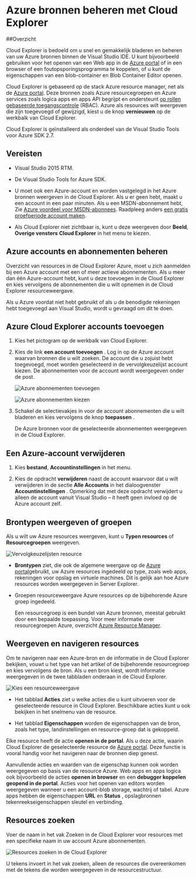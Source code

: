<properties 
   pageTitle="Azure bronnen beheren met Cloud Explorer | Microsoft Azure"
   description="Informatie over het gebruik van Cloud Explorer kunt doornemen en beheren van Azure bronnen binnen Visual Studio."
   services="visual-studio-online"
   documentationCenter="na"
   authors="TomArcher"
   manager="douge"
   editor="" />
<tags 
   ms.service="multiple"
   ms.devlang="dotnet"
   ms.topic="article"
   ms.tgt_pltfrm="na"
   ms.workload="multiple"
   ms.date="08/15/2016"
   ms.author="tarcher" />

# <a name="managing-azure-resources-with-cloud-explorer"></a>Azure bronnen beheren met Cloud Explorer

##<a name="overview"></a>Overzicht

Cloud Explorer is bedoeld om u snel en gemakkelijk bladeren en beheren van uw Azure bronnen binnen de Visual Studio IDE. U kunt bijvoorbeeld gebruiken voor het openen van een Web app in de [Azure portal](http://go.microsoft.com/fwlink/p/?LinkID=525040) of in een browser of een foutopsporingsprogramma te koppelen, of u kunt de eigenschappen van een blob-container en Blob Container Editor openen.

Cloud Explorer is gebaseerd op de stack Azure resource manager, net als de [Azure portal](http://go.microsoft.com/fwlink/p/?LinkID=525040). Deze bronnen zoals Azure resourcegroepen en Azure services zoals logica apps en apps API begrijpt en ondersteunt [op rollen gebaseerde toegangscontrole](./active-directory/role-based-access-control-configure.md) (RBAC). Azure als resources wilt weergeven die zijn toegevoegd of gewijzigd, kiest u de knop **vernieuwen** op de werkbalk van Cloud Explorer.

Cloud Explorer is geïnstalleerd als onderdeel van de Visual Studio Tools voor Azure SDK 2.7. 

## <a name="prerequisites"></a>Vereisten

- Visual Studio 2015 RTM.

- De Visual Studio Tools for Azure SDK. 
- U moet ook een Azure-account en worden vastgelegd in het Azure bronnen weergeven in de Cloud Explorer. Als u er geen hebt, maakt u een account in een paar minuten. Als u een MSDN-abonnement hebt, Zie [Azure voordeel voor MSDN-abonnees](https://azure.microsoft.com/pricing/member-offers/msdn-benefits-details/). Raadpleeg anders [een gratis proefperiode account maken](https://azure.microsoft.com/pricing/free-trial/).

- Als Cloud Explorer niet zichtbaar is, kunt u deze weergeven door **Beeld**, **Overige vensters** **Cloud Explorer** in het menu te kiezen.

## <a name="manage-azure-accounts-and-subscriptions"></a>Azure accounts en abonnementen beheren

Overzicht van resources in de Cloud Explorer Azure, moet u zich aanmelden bij een Azure account met een of meer actieve abonnementen. Als u meer dan één Azure-account hebt, kunt u deze toevoegen in de Cloud Explorer en kies vervolgens de abonnementen die u wilt opnemen in de Cloud Explorer resourceweergave.

Als u Azure voordat niet hebt gebruikt of als u de benodigde rekeningen hebt toegevoegd aan Visual Studio, wordt u gevraagd om dit te doen.

## <a name="to-add-azure-accounts-to-cloud-explorer"></a>Azure Cloud Explorer accounts toevoegen

1. Kies het pictogram op de werkbalk van Cloud Explorer.

1. Kies de link **een account toevoegen** . Log in op de Azure account waarvan bronnen die u wilt zoeken. De account die u zojuist hebt toegevoegd, moet worden geselecteerd in de vervolgkeuzelijst account kiezen. De abonnementen voor de account wordt weergegeven onder de post.

    ![Azure abonnementen toevoegen](./media/vs-azure-tools-resources-managing-with-cloud-explorer/IC819514.png)

    ![Azure abonnementen kiezen](./media/vs-azure-tools-resources-managing-with-cloud-explorer/IC819515.png)

1. Schakel de selectievakjes in voor de account abonnementen die u wilt bladeren en kies vervolgens de knop **toepassen** .

    De Azure bronnen voor de geselecteerde abonnementen weergegeven in de Cloud Explorer.

## <a name="to-remove-an-azure-account"></a>Een Azure-account verwijderen

1. Kies **bestand**, **Accountinstellingen** in het menu.

1. Kies de opdracht **verwijderen** naast de account waarvoor dat u wilt verwijderen in de sectie **Alle Accounts** in het dialoogvenster **Accountinstellingen** . Opmerking dat met deze opdracht verwijdert u alleen de account vanuit Visual Studio – it heeft geen invloed op de Azure account zelf.

## <a name="view-resource-types-or-groups"></a>Brontypen weergeven of groepen

Als u wilt uw Azure resources weergeven, kunt u **Typen resources** of **Resourcegroepen** weergeven.

![Vervolgkeuzelijsten resource](./media/vs-azure-tools-resources-managing-with-cloud-explorer/IC819516.png)

- **Brontypen** ziet, die ook de algemene weergave op de [Azure portal](http://go.microsoft.com/fwlink/p/?LinkID=525040)gebruikt, uw Azure resources ingedeeld op type, zoals web apps, rekeningen voor opslag en virtuele machines. Dit is gelijk aan hoe Azure resources worden weergegeven in Server Explorer.

- Groepen resourceweergave Azure resources op de bijbehorende Azure groep ingedeeld.

 
    Een resourcegroep is een bundel van Azure bronnen, meestal gebruikt door een bepaalde toepassing. Voor meer informatie over resourcegroepen Azure, overzicht [Azure Resource Manager](./resource-group-overview.md).

## <a name="view-and-navigate-resources"></a>Weergeven en navigeren resources

Om te navigeren naar een Azure-bron en de informatie in de Cloud Explorer bekijken, vouwt u het type van het artikel of de bijbehorende resourcegroep en kies vervolgens de bron. Als u een bron kiest, wordt informatie weergegeven in de twee tabbladen onderaan in de Cloud Explorer.

![Kies een resourceweergave](./media/vs-azure-tools-resources-managing-with-cloud-explorer/IC819517.png)

- Het tabblad **Acties** ziet u welke acties die u kunt uitvoeren voor de geselecteerde resource in Cloud Explorer. Beschikbare acties kunt u ook bekijken in het snelmenu van de resource.

- Het tabblad **Eigenschappen** worden de eigenschappen van de bron, zoals het type, landinstellingen en resource-groep dat is gekoppeld.

Elke resource heeft de actie **openen in de portal**. Als u deze actie, waarin Cloud Explorer de geselecteerde resource de [Azure portal](http://go.microsoft.com/fwlink/p/?LinkID=525040). Deze functie is vooral handig voor het navigeren naar de bronnen diep genest.

Aanvullende acties en waarden van de eigenschap kunnen ook worden weergegeven op basis van de resource Azure. Web apps en apps logica ook bijvoorbeeld de acties **openen in browser** en een **debugger koppelen** **geopend in de portal**. Acties voor het openen van editors worden weergegeven wanneer u een account-blob storage, wachtrij of tabel. Azure apps hebben de eigenschappen **URL** en **Status** , opslagbronnen tekenreekseigenschappen sleutel en verbinding.

## <a name="search-resources"></a>Resources zoeken

Voer de naam in het vak Zoeken in de Cloud Explorer voor resources met een specifieke naam in uw account Azure abonnementen.

![Resources zoeken in de Cloud Explorer](./media/vs-azure-tools-resources-managing-with-cloud-explorer/IC820394.png)

U tekens invoert in het vak zoeken, alleen de resources die overeenkomen met de tekens die worden weergegeven in de resourcestructuur.

